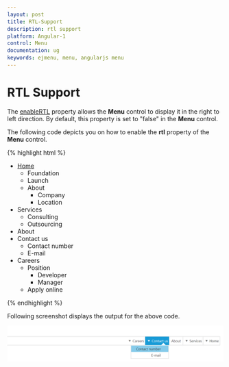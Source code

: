 ```yaml
---
layout: post
title: RTL-Support
description: rtl support
platform: Angular-1
control: Menu
documentation: ug
keywords: ejmenu, menu, angularjs menu
---
```


# RTL Support

The [enableRTL](https://help.syncfusion.com/api/js/ejmenu#members:enablertl) property allows the **Menu** control to display it in the right to left direction. By default, this property is set to "false" in the **Menu** control.

The following code depicts you on how to enable the **rtl** property of the **Menu** control.


{% highlight html %}
    
<div>
     <ul id="menucontrol" ej-menu e-enablertl="true">
        <li id="home">
            <a href="#">Home</a>
            <ul>
                <li><a>Foundation</a></li>
                <li><a>Launch</a></li>
                <li>
                    <a>About</a>
                    <ul>
                        <li><a>Company</a></li>
                        <li><a>Location</a></li>
                    </ul>
                </li>
            </ul>
        </li>
        <li id="Services">
            <a>Services</a>
            <ul>
                <li><a>Consulting</a></li>
                <li><a>Outsourcing</a></li>
            </ul>
        </li>
        <li id="About"><a>About</a></li>
        <li id="Contact">
            <a>Contact us</a>
            <ul>
                <li><a>Contact number</a></li>
                <li><a>E-mail</a></li>
            </ul>
        </li>
        <li id="Careers">
            <a>Careers</a>
            <ul>
                <li>
                    <a>Position</a>
                    <ul>
                        <li><a>Developer</a></li>
                        <li><a>Manager</a></li>
                    </ul>
                </li>
                <li><a>Apply online</a></li>
            </ul>
        </li>
    </ul>
</div>

{% endhighlight %}

Following screenshot displays the output for the above code.

![](RTL-Support_images/RTL-Support_img1.png)